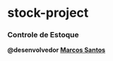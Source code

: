 # stock-project

<h3>Controle de Estoque</h3>


<strong>@desenvolvedor <a href="https://github.com/marcosadr/"> Marcos Santos</a> </strong>
